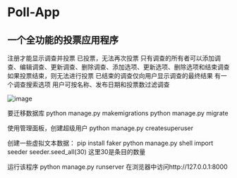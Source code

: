 # Poll-App

## 一个全功能的投票应用程序
注册才能显示调查并投票
已投票，无法再次投票
只有调查的所有者​​可以添加调查、编辑调查、更新调查、删除调查、添加选项、更新选项、删除选项和结束调查
如果投票结束，则无法进行投票
已结束的调查仅向用户显示调查的最终结果
有一个调查搜索选项
用户可按名称、发布日期和投票数过滤调查


![image](https://github.com/shiyu-17/Poll_app/assets/107932798/6fcf33c8-b175-447e-98bc-d230388244f5)

要迁移数据库
python manage.py makemigrations
python manage.py migrate

使用管理面板，创建超级用户
python manage.py createsuperuser

创建一些虚拟文本数据：
pip install faker python manage.py shell import seeder seeder.seed_all(30)
这里30是条目的数量

运行该程序
python manage.py runserver
在浏览器中访问http://127.0.0.1:8000
